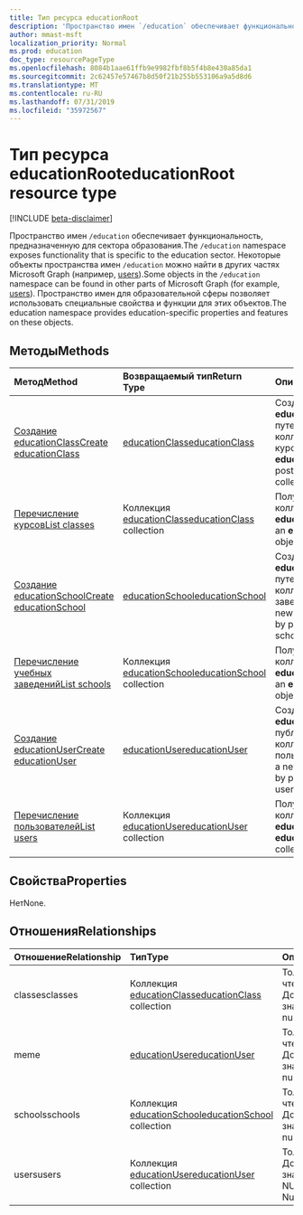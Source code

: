 ```yaml
---
title: Тип ресурса educationRoot
description: 'Пространство имен `/education` обеспечивает функциональность, предназначенную для сектора образования. '
author: mmast-msft
localization_priority: Normal
ms.prod: education
doc_type: resourcePageType
ms.openlocfilehash: 8084b1aae61ffb9e9982fbf8b5f4b8e430a85da1
ms.sourcegitcommit: 2c62457e57467b8d50f21b255b553106a9a5d8d6
ms.translationtype: MT
ms.contentlocale: ru-RU
ms.lasthandoff: 07/31/2019
ms.locfileid: "35972567"
---
```

# <a name="educationroot-resource-type"></a><span data-ttu-id="41854-103">Тип ресурса educationRoot</span><span class="sxs-lookup"><span data-stu-id="41854-103">educationRoot resource type</span></span>

[!INCLUDE [beta-disclaimer](../../includes/beta-disclaimer.md)]

<span data-ttu-id="41854-104">Пространство имен `/education` обеспечивает функциональность, предназначенную для сектора образования.</span><span class="sxs-lookup"><span data-stu-id="41854-104">The `/education` namespace exposes functionality that is specific to the education sector.</span></span> <span data-ttu-id="41854-105">Некоторые объекты пространства имен `/education` можно найти в других частях Microsoft Graph (например, [users](user.md)).</span><span class="sxs-lookup"><span data-stu-id="41854-105">Some objects in the `/education` namespace can be found in other parts of Microsoft Graph (for example, [users](user.md)).</span></span> <span data-ttu-id="41854-106">Пространство имен для образовательной сферы позволяет использовать специальные свойства и функции для этих объектов.</span><span class="sxs-lookup"><span data-stu-id="41854-106">The education namespace provides education-specific properties and features on these objects.</span></span>

## <a name="methods"></a><span data-ttu-id="41854-107">Методы</span><span class="sxs-lookup"><span data-stu-id="41854-107">Methods</span></span>

| <span data-ttu-id="41854-108">Метод</span><span class="sxs-lookup"><span data-stu-id="41854-108">Method</span></span>           | <span data-ttu-id="41854-109">Возвращаемый тип</span><span class="sxs-lookup"><span data-stu-id="41854-109">Return Type</span></span>    |<span data-ttu-id="41854-110">Описание</span><span class="sxs-lookup"><span data-stu-id="41854-110">Description</span></span>|
|:---------------|:--------|:----------|
|[<span data-ttu-id="41854-111">Создание educationClass</span><span class="sxs-lookup"><span data-stu-id="41854-111">Create educationClass</span></span>](../api/educationroot-post-classes.md) |[<span data-ttu-id="41854-112">educationClass</span><span class="sxs-lookup"><span data-stu-id="41854-112">educationClass</span></span>](educationclass.md)| <span data-ttu-id="41854-113">Создание объекта **educationClass** путем публикации в коллекции курсов.</span><span class="sxs-lookup"><span data-stu-id="41854-113">Create a new **educationClass** by posting to the classes collection.</span></span>|
|[<span data-ttu-id="41854-114">Перечисление курсов</span><span class="sxs-lookup"><span data-stu-id="41854-114">List classes</span></span>](../api/educationroot-list-classes.md) |<span data-ttu-id="41854-115">Коллекция [educationClass](educationclass.md)</span><span class="sxs-lookup"><span data-stu-id="41854-115">[educationClass](educationclass.md) collection</span></span>| <span data-ttu-id="41854-116">Получение коллекции объектов **educationClass**.</span><span class="sxs-lookup"><span data-stu-id="41854-116">Get an **educationClass** object collection.</span></span>|
|[<span data-ttu-id="41854-117">Создание educationSchool</span><span class="sxs-lookup"><span data-stu-id="41854-117">Create educationSchool</span></span>](../api/educationroot-post-schools.md) |[<span data-ttu-id="41854-118">educationSchool</span><span class="sxs-lookup"><span data-stu-id="41854-118">educationSchool</span></span>](educationschool.md)| <span data-ttu-id="41854-119">Создание объекта **educationSchool** путем публикации в коллекции учебных заведений.</span><span class="sxs-lookup"><span data-stu-id="41854-119">Create a new **educationSchool** by posting to the schools collection.</span></span>|
|[<span data-ttu-id="41854-120">Перечисление учебных заведений</span><span class="sxs-lookup"><span data-stu-id="41854-120">List schools</span></span>](../api/educationroot-list-schools.md) |<span data-ttu-id="41854-121">Коллекция [educationSchool](educationschool.md)</span><span class="sxs-lookup"><span data-stu-id="41854-121">[educationSchool](educationschool.md) collection</span></span>| <span data-ttu-id="41854-122">Получение коллекции объектов **educationSchool**.</span><span class="sxs-lookup"><span data-stu-id="41854-122">Get an **educationSchool** object collection.</span></span>|
|[<span data-ttu-id="41854-123">Создание educationUser</span><span class="sxs-lookup"><span data-stu-id="41854-123">Create educationUser</span></span>](../api/educationroot-post-users.md) |[<span data-ttu-id="41854-124">educationUser</span><span class="sxs-lookup"><span data-stu-id="41854-124">educationUser</span></span>](educationuser.md)| <span data-ttu-id="41854-125">Создание **educationUser** путем публикации в коллекции пользователей.</span><span class="sxs-lookup"><span data-stu-id="41854-125">Create a new **educationUser** by posting to the users collection.</span></span>|
|[<span data-ttu-id="41854-126">Перечисление пользователей</span><span class="sxs-lookup"><span data-stu-id="41854-126">List users</span></span>](../api/educationroot-list-users.md) |<span data-ttu-id="41854-127">Коллекция [educationUser](educationuser.md)</span><span class="sxs-lookup"><span data-stu-id="41854-127">[educationUser](educationuser.md) collection</span></span>| <span data-ttu-id="41854-128">Получение коллекции объектов **educationUser**.</span><span class="sxs-lookup"><span data-stu-id="41854-128">Get an **educationUser** object collection.</span></span>|

## <a name="properties"></a><span data-ttu-id="41854-129">Свойства</span><span class="sxs-lookup"><span data-stu-id="41854-129">Properties</span></span>
<span data-ttu-id="41854-130">Нет</span><span class="sxs-lookup"><span data-stu-id="41854-130">None.</span></span>

## <a name="relationships"></a><span data-ttu-id="41854-131">Отношения</span><span class="sxs-lookup"><span data-stu-id="41854-131">Relationships</span></span>
| <span data-ttu-id="41854-132">Отношение</span><span class="sxs-lookup"><span data-stu-id="41854-132">Relationship</span></span> | <span data-ttu-id="41854-133">Тип</span><span class="sxs-lookup"><span data-stu-id="41854-133">Type</span></span>   |<span data-ttu-id="41854-134">Описание</span><span class="sxs-lookup"><span data-stu-id="41854-134">Description</span></span>|
|:---------------|:--------|:----------|
|<span data-ttu-id="41854-135">classes</span><span class="sxs-lookup"><span data-stu-id="41854-135">classes</span></span>|<span data-ttu-id="41854-136">Коллекция [educationClass](educationclass.md)</span><span class="sxs-lookup"><span data-stu-id="41854-136">[educationClass](educationclass.md) collection</span></span>| <span data-ttu-id="41854-137">Только для чтения.</span><span class="sxs-lookup"><span data-stu-id="41854-137">Read-only.</span></span> <span data-ttu-id="41854-138">Допускается значение null.</span><span class="sxs-lookup"><span data-stu-id="41854-138">Nullable.</span></span>|
|<span data-ttu-id="41854-139">me</span><span class="sxs-lookup"><span data-stu-id="41854-139">me</span></span>|[<span data-ttu-id="41854-140">educationUser</span><span class="sxs-lookup"><span data-stu-id="41854-140">educationUser</span></span>](educationuser.md)| <span data-ttu-id="41854-141">Только для чтения.</span><span class="sxs-lookup"><span data-stu-id="41854-141">Read-only.</span></span> <span data-ttu-id="41854-142">Допускается значение null.</span><span class="sxs-lookup"><span data-stu-id="41854-142">Nullable.</span></span>|
|<span data-ttu-id="41854-143">schools</span><span class="sxs-lookup"><span data-stu-id="41854-143">schools</span></span>|<span data-ttu-id="41854-144">Коллекция [educationSchool](educationschool.md)</span><span class="sxs-lookup"><span data-stu-id="41854-144">[educationSchool](educationschool.md) collection</span></span>| <span data-ttu-id="41854-145">Только для чтения.</span><span class="sxs-lookup"><span data-stu-id="41854-145">Read-only.</span></span> <span data-ttu-id="41854-146">Допускается значение null.</span><span class="sxs-lookup"><span data-stu-id="41854-146">Nullable.</span></span>|
|<span data-ttu-id="41854-147">users</span><span class="sxs-lookup"><span data-stu-id="41854-147">users</span></span>|<span data-ttu-id="41854-148">Коллекция [educationUser](educationuser.md)</span><span class="sxs-lookup"><span data-stu-id="41854-148">[educationUser](educationuser.md) collection</span></span>| <span data-ttu-id="41854-p105">Только для чтения. Допускается значение NULL.</span><span class="sxs-lookup"><span data-stu-id="41854-p105">Read-only. Nullable.</span></span>|

<!-- uuid: 8fcb5dbc-d5aa-4681-8e31-b001d5168d79
2015-10-25 14:57:30 UTC -->
<!--
{
  "type": "#page.annotation",
  "description": "educationRoot resource",
  "keywords": "",
  "section": "documentation",
  "tocPath": "",
  "suppressions": []
}
-->
